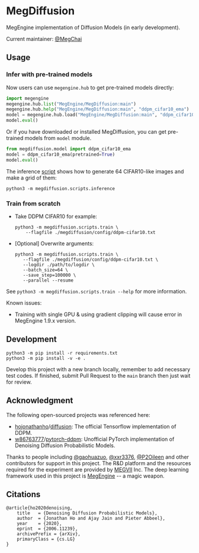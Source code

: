 # MegDiffusion

MegEngine implementation of Diffusion Models (in early development).

Current maintainer: [@MegChai](https://github.com/MegChai)

## Usage
### Infer with pre-trained models

Now users can use `megengine.hub` to get pre-trained models directly:

```python
import megengine
megengine.hub.list("MegEngine/MegDiffusion:main")
megengine.hub.help("MegEngine/MegDiffusion:main", "ddpm_cifar10_ema")
model = megengine.hub.load("MegEngine/MegDiffusion:main", "ddpm_cifar10_ema", pretrained=True)
model.eval()
```

Or if you have downloaded or installed MegDiffusion, you can get pre-trained models from `model` module.

```python
from megdiffusion.model import ddpm_cifar10_ema
model = ddpm_cifar10_ema(pretrained=True)
model.eval()
```

The inference [script](megdiffusion/scripts/inference.py) shows how to generate 64 CIFAR10-like images and make a grid of them:

```shell
python3 -m megdiffusion.scripts.inference
```

### Train from scratch

- Take DDPM CIFAR10 for example:

  ```shell
  python3 -m megdiffusion.scripts.train \
      --flagfile ./megdiffusion/config/ddpm-cifar10.txt
  ```

- [Optional] Overwrite arguments:

   ```shell
   python3 -m megdiffusion.scripts.train \
      --flagfile ./megdiffusion/config/ddpm-cifar10.txt \
      --logdir ./path/to/logdir \
      --batch_size=64 \
      --save_step=100000 \
      --parallel --resume
   ```

See `python3 -m megdiffusion.scripts.train --help` for more information.

Known issues:
- Training with single GPU & using gradient clipping will cause error in MegEngine 1.9.x version.

## Development

```shell
python3 -m pip install -r requirements.txt
python3 -m pip install -v -e .
```

Develop this project with a new branch locally, remember to add necessary test codes.
If finished, submit Pull Request to the `main` branch then just wait for review.

## Acknowledgment

The following open-sourced projects was referenced here:

- [hojonathanho](https://github.com/hojonathanho)/[diffusion](https://github.com/hojonathanho/diffusion): The official Tensorflow implementation of DDPM.
- [w86763777](https://github.com/w86763777)/[pytorch-ddpm](https://github.com/w86763777/pytorch-ddpm): Unofficial PyTorch implementation of Denoising Diffusion Probabilistic Models.

Thanks to people including [@gaohuazuo](https://github.com/gaohuazuo), [@xxr3376](https://github.com/xxr3376), [@P2Oileen](https://github.com/P2Oileen) and other contributors for support in this project. The R&D platform and the resources required for the experiment are provided by [MEGVII](https://megvii.com/) Inc. The deep learning framework used in this project is [MegEngine](https://github.com/MegEngine/MegEngine) -- a magic weapon.

## Citations

```
@article{ho2020denoising,
    title   = {Denoising Diffusion Probabilistic Models},
    author  = {Jonathan Ho and Ajay Jain and Pieter Abbeel},
    year    = {2020},
    eprint  = {2006.11239},
    archivePrefix = {arXiv},
    primaryClass = {cs.LG}
}
```